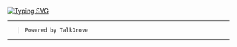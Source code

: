 <a href="https://git.io/typing-svg"><img src="https://readme-typing-svg.demolab.com?font=Black+Ops+One&size=100&pause=1000&color=Blue&center=true&width=1000&height=200&lines=X-byte" alt="Typing SVG" /></a>
  </p>

---  

> **`Powered by TalkDrove`**
> 
---
